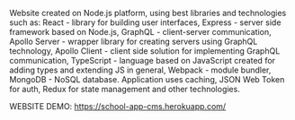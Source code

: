Website created on Node.js platform, using best libraries and technologies such as: React - library for building user interfaces, Express - server side framework based on Node.js, GraphQL - client-server communication, Apollo Server - wrapper library for creating servers using GraphQL technology, Apollo Client - client side solution for implementing GraphQL communication, TypeScript - language based on JavaScript created for adding types and extending JS in general, Webpack - module bundler, MongoDB - NoSQL database. Application uses caching, JSON Web Token for auth, Redux for state management and other technologies.

WEBSITE DEMO: https://school-app-cms.herokuapp.com/
